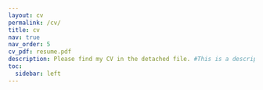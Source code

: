 ```yaml
---
layout: cv
permalink: /cv/
title: cv
nav: true
nav_order: 5
cv_pdf: resume.pdf
description: Please find my CV in the detached file. #This is a description of the page. You can modify it in '_pages/cv.md'. You can also change or remove the top pdf download button.
toc:
  sidebar: left
---
```

